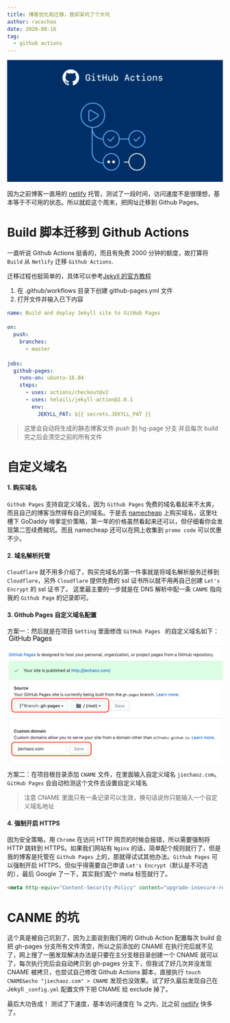 ```yaml
---
title: 博客优化和迁移，我却采坑了个大坑
author: racechao
date: 2020-08-16
tag:
  - github actions
---
```

![Cloudflare architecture](/assets/img/github-actions.jpg)

因为之前博客一直用的 [netlify](https://netlify.com/) 托管，测试了一段时间，访问速度不是很理想，基本等于不可用的状态。所以就趁这个周末，把网址迁移到 Github Pages。

# Build 脚本迁移到 Github Actions
一直听说 Github Actions 挺香的，而且有免费 2000 分钟的额度，故打算将 `Build` 从 `Netlify` 迁移 `Github Actions`.

迁移过程也挺简单的，具体可以参考[Jekyll 的官方教程](https://jekyllrb.com/docs/continuous-integration/github-actions/)
1. 在 .github/workflows 目录下创建 github-pages.yml 文件
2. 打开文件并输入已下内容

```yaml
name: Build and deploy Jekyll site to GitHub Pages

on:
  push:
    branches:
      - master

jobs:
  github-pages:
    runs-on: ubuntu-16.04
    steps:
      - uses: actions/checkout@v2
      - uses: helaili/jekyll-action@2.0.1
        env:
          JEKYLL_PAT: ${{ secrets.JEKYLL_PAT }}
```
> 这里会自动将生成的静态博客文件 push 到 hg-page 分支
> 并且每次 build 完之后会清空之前的所有文件

# 自定义域名

#### 1. 购买域名
`Github Pages` 支持自定义域名，因为 `Github Pages` 免费的域名看起来不太爽，而且自己的博客当然得有自己的域名。于是去 [namecheap](namecheap.com) 上购买域名，这里吐槽下 GoDaddy 啃爹定价策略，第一年的价格虽然看起来还可以，但仔细看你会发现第二签续费贼坑。而且 namecheap 还可以在网上收集到 `promo code` 可以优惠不少。

#### 2. 域名解析托管

`Cloudflare` 就不用多介绍了，购买完域名的第一件事就是将域名解析服务迁移到 `Cloudflare`，另外 `Cloudflare` 提供免费的 ssl 证书所以就不用再自己创建 `Let's Encrypt` 的 ssl 证书了。
这里最主要的一步就是在 DNS 解析中配一条 `CANME` 指向我的 `Github Page` 的记录即可。

#### 3. Github Pages 自定义域名配置
方案一：然后就是在项目 `Setting` 里面修改 `GitHub Pages ` 的自定义域名如下：
![img](/assets/img/github-pages.png)

方案二：在项目根目录添加 `CNAME` 文件，在里面输入自定义域名 `jiechaoz.com`。`GitHub Pages` 会自动检测这个文件去设置自定义域名
> 注意 CNAME 里面只有一条记录可以生效，换句话说你只能输入一个自定义域名地址

#### 4. 强制开启 HTTPS
因为安全策略，用 `Chrome` 在访问 HTTP 网页的时候会报错，所以需要强制将 HTTP 跳转到 HTTPS。如果我们网站有 `Nginx` 的话，简单配个规则就行了，但是我的博客是托管在 `Github Pages` 上的，那就得试试其他办法。`Github Pages` 可以强制开启 HTTPS，但似乎得需要自己申请 `Let's Encrypt`（默认是不可选的），最后 Google 了一下，其实我们配个 meta 标签就行了。
```html
<meta http-equiv="Content-Security-Policy" content="upgrade-insecure-requests">
```

# CANME 的坑
这个真是被自己坑到了，因为上面说到我们用的 Github Action 配置每次 build 会把 gh-pages 分支所有文件清空，所以之前添加的 CNAME 在执行完后就不见了，网上搜了一圈发现解决办法是只要在主分支根目录创建一个 CNAME 就可以了，每次执行完后会自动拷贝到 gh-pages 分支下，但我试了好几次并没发现 CNAME 被拷贝，也尝试自己修改 Github Actions 脚本，直接执行 `touch CNAME&echo "jiechaoz.com" > CNAME` 发现也没效果。试了好久最后发现自己在 Jekyll `_config.yml` 配置文件下把 CNAME 给 exclude 掉了。

最后大功告成！
测试了下速度，基本访问速度在 1s 之内，比之前 [netlify](https://netlify.com/) 快多了。
